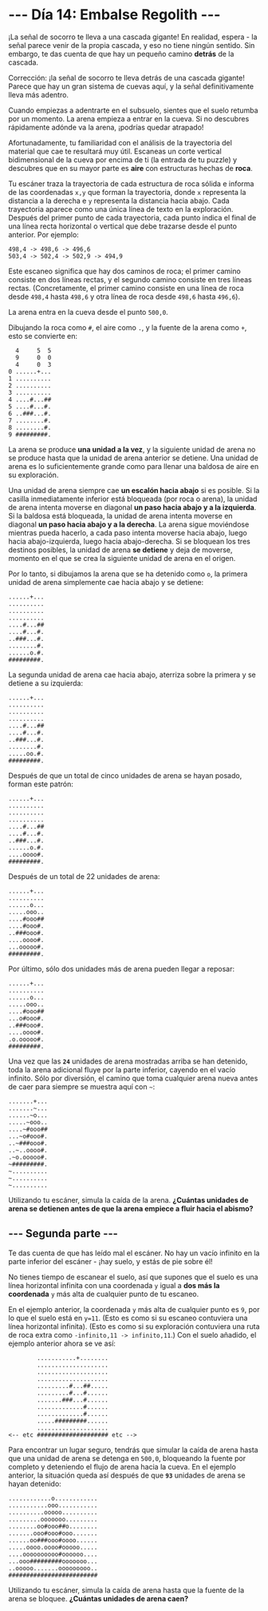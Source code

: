 # **--- Día 14: Embalse Regolith ---**

¡La señal de socorro te lleva a una cascada gigante! En realidad, espera - la señal parece venir de la propia cascada, y eso no tiene ningún sentido. Sin embargo, te das cuenta de que hay un pequeño camino **detrás** de la cascada.

Corrección: ¡la señal de socorro te lleva detrás de una cascada gigante! Parece que hay un gran sistema de cuevas aquí, y la señal definitivamente lleva más adentro.

Cuando empiezas a adentrarte en el subsuelo, sientes que el suelo retumba por un momento. La arena empieza a entrar en la cueva. Si no descubres rápidamente adónde va la arena, ¡podrías quedar atrapado!

Afortunadamente, tu familiaridad con el análisis de la trayectoria del material que cae te resultará muy útil. Escaneas un corte vertical bidimensional de la cueva por encima de ti (la entrada de tu puzzle) y descubres que en su mayor parte es **aire** con estructuras hechas de **roca**.

Tu escáner traza la trayectoria de cada estructura de roca sólida e informa de las coordenadas `x,y` que forman la trayectoria, donde `x` representa la distancia a la derecha e `y` representa la distancia hacia abajo. Cada trayectoria aparece como una única línea de texto en la exploración. Después del primer punto de cada trayectoria, cada punto indica el final de una línea recta horizontal o vertical que debe trazarse desde el punto anterior. Por ejemplo:

```
498,4 -> 498,6 -> 496,6
503,4 -> 502,4 -> 502,9 -> 494,9
```

Este escaneo significa que hay dos caminos de roca; el primer camino consiste en dos líneas rectas, y el segundo camino consiste en tres líneas rectas. (Concretamente, el primer camino consiste en una línea de roca desde `498,4` hasta `498,6` y otra línea de roca desde `498,6` hasta `496,6`).

La arena entra en la cueva desde el punto `500,0`.

Dibujando la roca como `#`, el aire como `.`, y la fuente de la arena como `+`, esto se convierte en:

```
  4     5  5
  9     0  0
  4     0  3
0 ......+...
1 ..........
2 ..........
3 ..........
4 ....#...##
5 ....#...#.
6 ..###...#.
7 ........#.
8 ........#.
9 #########.
```

La arena se produce **una unidad a la vez**, y la siguiente unidad de arena no se produce hasta que la unidad de arena anterior se detiene. Una unidad de arena es lo suficientemente grande como para llenar una baldosa de aire en su exploración.

Una unidad de arena siempre cae **un escalón hacia abajo** si es posible. Si la casilla inmediatamente inferior está bloqueada (por roca o arena), la unidad de arena intenta moverse en diagonal **un paso hacia abajo y a la izquierda**. Si la baldosa está bloqueada, la unidad de arena intenta moverse en diagonal **un paso hacia abajo y a la derecha**. La arena sigue moviéndose mientras pueda hacerlo, a cada paso intenta moverse hacia abajo, luego hacia abajo-izquierda, luego hacia abajo-derecha. Si se bloquean los tres destinos posibles, la unidad de arena **se detiene** y deja de moverse, momento en el que se crea la siguiente unidad de arena en el origen.

Por lo tanto, si dibujamos la arena que se ha detenido como `o`, la primera unidad de arena simplemente cae hacia abajo y se detiene:

```
......+...
..........
..........
..........
....#...##
....#...#.
..###...#.
........#.
......o.#.
#########.
```

La segunda unidad de arena cae hacia abajo, aterriza sobre la primera y se detiene a su izquierda:

```
......+...
..........
..........
..........
....#...##
....#...#.
..###...#.
........#.
.....oo.#.
#########.
```

Después de que un total de cinco unidades de arena se hayan posado, forman este patrón:

```
......+...
..........
..........
..........
....#...##
....#...#.
..###...#.
......o.#.
....oooo#.
#########.
```

Después de un total de 22 unidades de arena:

```
......+...
..........
......o...
.....ooo..
....#ooo##
....#ooo#.
..###ooo#.
....oooo#.
...ooooo#.
#########.
```

Por último, sólo dos unidades más de arena pueden llegar a reposar:

```
......+...
..........
......o...
.....ooo..
....#ooo##
...o#ooo#.
..###ooo#.
....oooo#.
.o.ooooo#.
#########.
```

Una vez que las **`24`** unidades de arena mostradas arriba se han detenido, toda la arena adicional fluye por la parte inferior, cayendo en el vacío infinito. Sólo por diversión, el camino que toma cualquier arena nueva antes de caer para siempre se muestra aquí con `~`:

```
.......+...
.......~...
......~o...
.....~ooo..
....~#ooo##
...~o#ooo#.
..~###ooo#.
..~..oooo#.
.~o.ooooo#.
~#########.
~..........
~..........
~..........
```

Utilizando tu escáner, simula la caída de la arena. **¿Cuántas unidades de arena se detienen antes de que la arena empiece a fluir hacia el abismo?**


## __--- Segunda parte ---__

Te das cuenta de que has leído mal el escáner. No hay un vacío infinito en la parte inferior del escáner - ¡hay suelo, y estás de pie sobre él!

No tienes tiempo de escanear el suelo, así que supones que el suelo es una línea horizontal infinita con una coordenada `y` igual a __dos más la coordenada__ `y` más alta de cualquier punto de tu escaneo.

En el ejemplo anterior, la coordenada `y` más alta de cualquier punto es `9`, por lo que el suelo está en `y=11`. (Esto es como si su escaneo contuviera una línea horizontal infinita). (Esto es como si su exploración contuviera una ruta de roca extra como `-infinito,11 -> infinito,11`.) Con el suelo añadido, el ejemplo anterior ahora se ve así:

```
        ...........+........
        ....................
        ....................
        ....................
        .........#...##.....
        .........#...#......
        .......###...#......
        .............#......
        .............#......
        .....#########......
        ....................
<-- etc #################### etc -->
```

Para encontrar un lugar seguro, tendrás que simular la caída de arena hasta que una unidad de arena se detenga en `500,0`, bloqueando la fuente por completo y deteniendo el flujo de arena hacia la cueva. En el ejemplo anterior, la situación queda así después de que __`93`__ unidades de arena se hayan detenido:

```
............o............
...........ooo...........
..........ooooo..........
.........ooooooo.........
........oo#ooo##o........
.......ooo#ooo#ooo.......
......oo###ooo#oooo......
.....oooo.oooo#ooooo.....
....oooooooooo#oooooo....
...ooo#########ooooooo...
..ooooo.......ooooooooo..
#########################
```

Utilizando tu escáner, simula la caída de arena hasta que la fuente de la arena se bloquee. __¿Cuántas unidades de arena caen?__